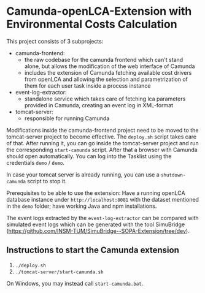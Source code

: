 # Camunda-openLCA-Extension with Environmental Costs Calculation

This project consists of 3 subprojects:

- camunda-frontend:
  - the raw codebase for the camunda frontend which can't stand alone, but allows the modification of the web interface of Camunda
  - includes the extension of Camunda fetching available cost drivers from openLCA and allowing the selection and parametrization of them for each user task inside a process instance
- event-log-extractor:
  - standalone service which takes care of fetching lca parameters provided in Camunda, creating an event log in XML-format
- tomcat-server:
  - responsible for running Camunda

Modifications inside the camunda-frontend project need to be moved to the tomcat-server project to become effective. The `deploy.sh` script takes care of that. After running it, you can go inside the tomcat-server project and run the corresponding `start-camunda` script. After that a browser with Camunda should open automatically. You can log into the Tasklist using the credentials `demo` / `demo`.

In case your tomcat server is already running, you can use a `shutdown-camunda` script to stop it.

Prerequisites to be able to use the extension: Have a running openLCA database instance under `http://localhost:8081` with the dataset mentioned in the `demo` folder; have working Java and npm installations.

The event logs extracted by the `event-log-extractor` can be compared with simulated event logs which can be generated with the tool SimuBridge (<https://github.com/INSM-TUM/SimuBridge--SOPA-Extension/tree/dev>).

## Instructions to start the Camunda extension

1. `./deploy.sh`
2. `./tomcat-server/start-camunda.sh`

On Windows, you may instead call `start-camunda.bat`.
